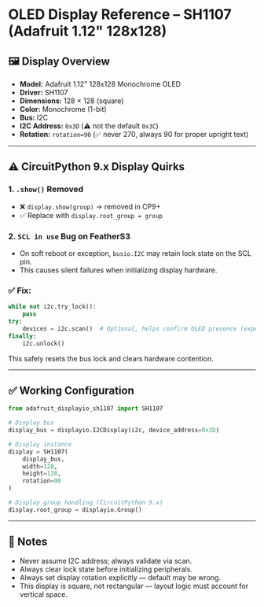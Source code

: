 # OLED Display Reference – SH1107 (Adafruit 1.12" 128x128)

## 🖼️ Display Overview
- **Model:** Adafruit 1.12" 128x128 Monochrome OLED
- **Driver:** SH1107
- **Dimensions:** 128 × 128 (square)
- **Color:** Monochrome (1-bit)
- **Bus:** I2C
- **I2C Address:** `0x3D` (⚠️ not the default `0x3C`)
- **Rotation:** `rotation=90` (✅ never 270, always 90 for proper upright text)

---

## ⚠️ CircuitPython 9.x Display Quirks

### 1. `.show()` Removed
- ❌ `display.show(group)` → removed in CP9+
- ✅ Replace with `display.root_group = group`

### 2. `SCL in use` Bug on FeatherS3
- On soft reboot or exception, `busio.I2C` may retain lock state on the SCL pin.
- This causes silent failures when initializing display hardware.

### ✅ Fix:
```python
while not i2c.try_lock():
    pass
try:
    devices = i2c.scan()  # Optional, helps confirm OLED presence (expect '0x3d')
finally:
    i2c.unlock()
```
This safely resets the bus lock and clears hardware contention.

---

## ✅ Working Configuration

```python
from adafruit_displayio_sh1107 import SH1107

# Display bus
display_bus = displayio.I2CDisplay(i2c, device_address=0x3D)

# Display instance
display = SH1107(
    display_bus,
    width=128,
    height=128,
    rotation=90
)

# Display group handling (CircuitPython 9.x)
display.root_group = displayio.Group()
```

---

## 🧠 Notes
- Never assume I2C address; always validate via scan.
- Always clear lock state before initializing peripherals.
- Always set display rotation explicitly — default may be wrong.
- This display is square, not rectangular — layout logic must account for vertical space.

